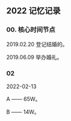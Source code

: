 ## 2022 记忆记录

### 00. 核心时间节点

2019.02.20 登记结婚的。

2019.06.09 举办婚礼。

### 02

2022-02-13

A —— 65W。

B —— 14W。